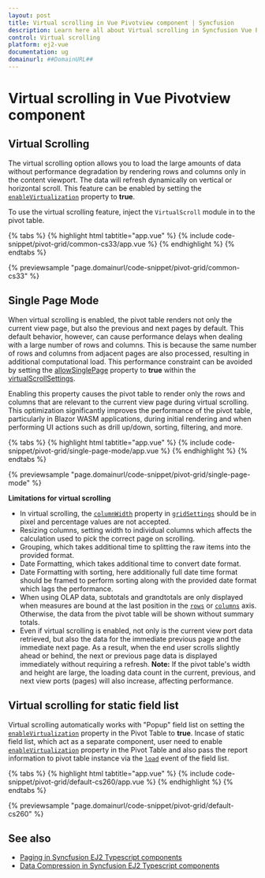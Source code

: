 ```yaml
---
layout: post
title: Virtual scrolling in Vue Pivotview component | Syncfusion
description: Learn here all about Virtual scrolling in Syncfusion Vue Pivotview component of Syncfusion Essential JS 2 and more.
control: Virtual scrolling 
platform: ej2-vue
documentation: ug
domainurl: ##DomainURL##
---
```


<!-- markdownlint-disable MD036 -->

# Virtual scrolling in Vue Pivotview component

## Virtual Scrolling

The virtual scrolling option allows you to load the large amounts of data without performance degradation by rendering rows and columns only in the content viewport. The data will refresh dynamically on vertical or horizontal scroll. This feature can be enabled by setting the [`enableVirtualization`](https://ej2.syncfusion.com/vue/documentation/api/pivotview/#enablevirtualization) property to **true**.

To use the virtual scrolling feature, inject the `VirtualScroll` module in to the pivot table.

{% tabs %}
{% highlight html tabtitle="app.vue" %}
{% include code-snippet/pivot-grid/common-cs33/app.vue %}
{% endhighlight %}
{% endtabs %}
        
{% previewsample "page.domainurl/code-snippet/pivot-grid/common-cs33" %}

## Single Page Mode

When virtual scrolling is enabled, the pivot table renders not only the current view page, but also the previous and next pages by default. This default behavior, however, can cause performance delays when dealing with a large number of rows and columns. This is because the same number of rows and columns from adjacent pages are also processed, resulting in additional computational load. This performance constraint can be avoided by setting the [allowSinglePage](https://ej2.syncfusion.com/vue/documentation/api/pivotview/virtualScrollSettings/#allowSinglePage) property to **true** within the [virtualScrollSettings](https://ej2.syncfusion.com/vue/documentation/api/pivotview/virtualScrollSettings/).

Enabling this property causes the pivot table to render only the rows and columns that are relevant to the current view page during virtual scrolling. This optimization significantly improves the performance of the pivot table, particularly in Blazor WASM applications, during initial rendering and when performing UI actions such as drill up/down, sorting, filtering, and more.

{% tabs %}
{% highlight html tabtitle="app.vue" %}
{% include code-snippet/pivot-grid/single-page-mode/app.vue %}
{% endhighlight %}
{% endtabs %}
        
{% previewsample "page.domainurl/code-snippet/pivot-grid/single-page-mode" %}

**Limitations for virtual scrolling**

* In virtual scrolling, the [`columnWidth`](https://ej2.syncfusion.com/vue/documentation/api/pivotview#gridsettings) property in [`gridSettings`](https://ej2.syncfusion.com/vue/documentation/api/pivotview/#gridsettings) should be in pixel and percentage values are not accepted.
* Resizing columns, setting width to individual columns which affects the calculation used to pick the correct page on scrolling.
* Grouping, which takes additional time to splitting the raw items into the provided format.
* Date Formatting, which takes additional time to convert date format.
* Date Formatting with sorting, here additionally full date time format should be framed to perform sorting along with the provided date format which lags the performance.
* When using OLAP data, subtotals and grandtotals are only displayed when measures are bound at the last position in the [`rows`](https://ej2.syncfusion.com/vue/documentation/api/pivotview/dataSourceSettings/#rows) or [`columns`](https://ej2.syncfusion.com/vue/documentation/api/pivotview/dataSourceSettings/#columns) axis. Otherwise, the data from the pivot table will be shown without summary totals.
* Even if virtual scrolling is enabled, not only is the current view port data retrieved, but also the data for the immediate previous page and the immediate next page. As a result, when the end user scrolls slightly ahead or behind, the next or previous page data is displayed immediately without requiring a refresh. **Note:** If the pivot table's width and height are large, the loading data count in the current, previous, and next view ports (pages) will also increase, affecting performance.

## Virtual scrolling for static field list

Virtual scrolling automatically works with "Popup" field list on setting the [`enableVirtualization`](https://ej2.syncfusion.com/vue/documentation/api/pivotview/#enablevirtualization) property in the Pivot Table to **true**. Incase of static field list, which act as a separate component, user need to enable [`enableVirtualization`](https://ej2.syncfusion.com/vue/documentation/api/pivotview/#enablevirtualization) property in the Pivot Table and also pass the report information to pivot table instance via the [`load`](https://ej2.syncfusion.com/vue/documentation/api/pivotview/#load) event of the field list.

{% tabs %}
{% highlight html tabtitle="app.vue" %}
{% include code-snippet/pivot-grid/default-cs260/app.vue %}
{% endhighlight %}
{% endtabs %}

{% previewsample "page.domainurl/code-snippet/pivot-grid/default-cs260" %}

## See also

* [Paging in Syncfusion EJ2 Typescript components](./paging)
* [Data Compression in Syncfusion EJ2 Typescript components](./data-compression)